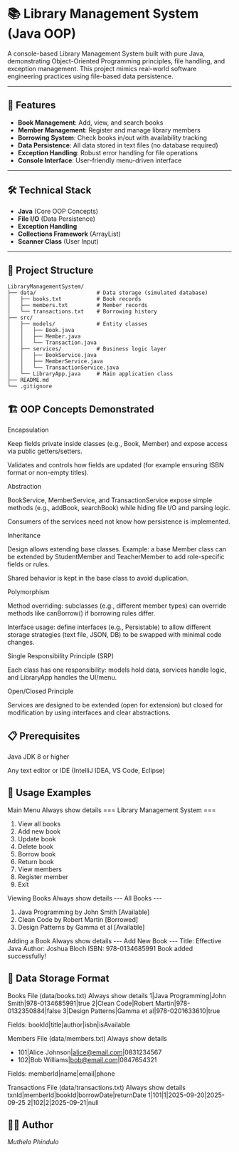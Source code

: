 # 📚 Library Management System (Java OOP)

A console-based Library Management System built with pure Java, demonstrating Object-Oriented Programming principles, file handling, and exception management. This project mimics real-world software engineering practices using file-based data persistence.

---

## 🚀 Features

- **Book Management**: Add, view, and search books  
- **Member Management**: Register and manage library members  
- **Borrowing System**: Check books in/out with availability tracking  
- **Data Persistence**: All data stored in text files (no database required)  
- **Exception Handling**: Robust error handling for file operations  
- **Console Interface**: User-friendly menu-driven interface  

---

## 🛠️ Technical Stack

- **Java** (Core OOP Concepts)  
- **File I/O** (Data Persistence)  
- **Exception Handling**  
- **Collections Framework** (ArrayList)  
- **Scanner Class** (User Input)  

---

## 📁 Project Structure
```text
LibraryManagementSystem/
├── data/                   # Data storage (simulated database)
│   ├── books.txt           # Book records
│   ├── members.txt         # Member records
│   └── transactions.txt    # Borrowing history
├── src/
│   ├── models/             # Entity classes
│   │   ├── Book.java
│   │   ├── Member.java
│   │   └── Transaction.java
│   ├── services/           # Business logic layer
│   │   ├── BookService.java
│   │   ├── MemberService.java
│   │   └── TransactionService.java
│   └── LibraryApp.java     # Main application class
├── README.md
└── .gitignore
```
## 🏗️ OOP Concepts Demonstrated

Encapsulation

Keep fields private inside classes (e.g., Book, Member) and expose access via public getters/setters.

Validates and controls how fields are updated (for example ensuring ISBN format or non-empty titles).

Abstraction

BookService, MemberService, and TransactionService expose simple methods (e.g., addBook, searchBook) while hiding file I/O and parsing logic.

Consumers of the services need not know how persistence is implemented.

Inheritance

Design allows extending base classes. Example: a base Member class can be extended by StudentMember and TeacherMember to add role-specific fields or rules.

Shared behavior is kept in the base class to avoid duplication.

Polymorphism

Method overriding: subclasses (e.g., different member types) can override methods like canBorrow() if borrowing rules differ.

Interface usage: define interfaces (e.g., Persistable) to allow different storage strategies (text file, JSON, DB) to be swapped with minimal code changes.

Single Responsibility Principle (SRP)

Each class has one responsibility: models hold data, services handle logic, and LibraryApp handles the UI/menu.

Open/Closed Principle

Services are designed to be extended (open for extension) but closed for modification by using interfaces and clear abstractions.

## 📋 Prerequisites

Java JDK 8 or higher

Any text editor or IDE (IntelliJ IDEA, VS Code, Eclipse)

## 🎯 Usage Examples
Main Menu
Always show details
=== Library Management System ===

1. View all books
2. Add new book
3. Update book
4. Delete book
5. Borrow book
6. Return book
7. View members
8. Register member
9. Exit

Viewing Books
Always show details
--- All Books ---
1. Java Programming by John Smith [Available]
2. Clean Code by Robert Martin [Borrowed]
3. Design Patterns by Gamma et al [Available]

Adding a Book
Always show details
--- Add New Book ---
Title: Effective Java
Author: Joshua Bloch
ISBN: 978-0134685991
Book added successfully!

## 💾 Data Storage Format
Books File (data/books.txt)
Always show details
1|Java Programming|John Smith|978-0134685991|true
2|Clean Code|Robert Martin|978-0132350884|false
3|Design Patterns|Gamma et al|978-0201633610|true


Fields: bookId|title|author|isbn|isAvailable

Members File (data/members.txt)
Always show details
- 101|Alice Johnson|alice@email.com|0831234567
- 102|Bob Williams|bob@email.com|0847654321


Fields: memberId|name|email|phone

Transactions File (data/transactions.txt)
Always show details
txnId|memberId|bookId|borrowDate|returnDate
1|101|1|2025-09-20|2025-09-25
2|102|2|2025-09-21|null



## 👨‍💻 Author

*Muthelo Phindulo*
